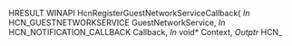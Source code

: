 HRESULT
WINAPI
HcnRegisterGuestNetworkServiceCallback(
    _In_ HCN_GUESTNETWORKSERVICE GuestNetworkService,
    _In_ HCN_NOTIFICATION_CALLBACK Callback,
    _In_ void* Context,
    _Outptr_ HCN_
